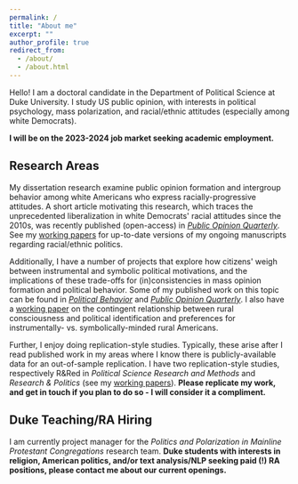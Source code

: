 ```yaml
---
permalink: /
title: "About me"
excerpt: ""
author_profile: true
redirect_from: 
  - /about/
  - /about.html
---
```


Hello! I am a doctoral candidate in the Department of Political Science at Duke University. I study US public opinion, with interests in political psychology, mass polarization, and racial/ethnic attitudes (especially among white Democrats). 

**I will be on the 2023-2024 job market seeking academic employment.** 

## Research Areas
My dissertation research examine public opinion formation and intergroup behavior among white Americans who express racially-progressive attitudes. A short article motivating this research, which traces the unprecedented liberalization in white Democrats' racial attitudes since the 2010s, was recently published (open-access) in [*Public Opinion Quarterly*](https://academic.oup.com/poq/article/86/S1/576/6617224). See my [working papers](https://trentoll.github.io/workingpapers) for up-to-date versions of my ongoing manuscripts regarding racial/ethnic politics. 

Additionally, I have a number of projects that explore how citizens' weigh between instrumental and symbolic political motivations, and the implications of these trade-offs for (in)consistencies in mass opinion formation and political behavior. Some of my published work on this topic can be found in [*Political Behavior*](https://link.springer.com/article/10.1007/s11109-022-09828-9) and [*Public Opinion Quarterly*](https://academic.oup.com/poq/article-abstract/86/2/369/6575714). I also have a [working paper](https://trentoll.github.io/files/ruralconsc_05.24.2023.pdf) on the contingent relationship between rural consciousness and political identification and preferences for instrumentally- vs. symbolically-minded rural Americans. 

Further, I enjoy doing replication-style studies. Typically, these arise after I read published work in my areas where I know there is publicly-available data for an out-of-sample replication. I have two replication-style studies, respectively R&Red in *Political Science Research and Methods* and *Research & Politics* (see my [working papers](https://trentoll.github.io/workingpapers)). **Please replicate my work, and get in touch if you plan to do so - I will consider it a compliment.**

## Duke Teaching/RA Hiring
I am currently project manager for the *Politics and Polarization in Mainline Protestant Congregations* research team. **Duke students with interests in religion, American politics, and/or text analysis/NLP seeking paid (!) RA positions, please contact me about our current openings.** 


